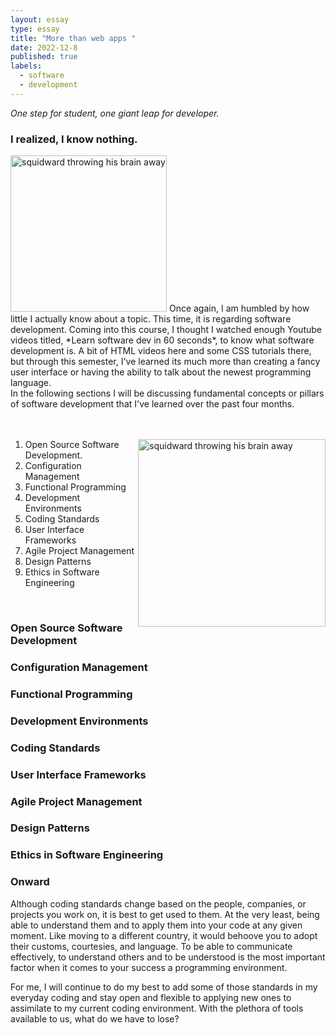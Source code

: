 ```yaml
---
layout: essay
type: essay
title: "More than web apps "
date: 2022-12-8
published: true
labels:
  - software
  - development
---
```

*One step for student, one giant leap for developer.*
### I realized, I know nothing.
<div>
  <img width="250px" class="rounded float-start pe-4" src="https://media.giphy.com/media/D0RvPABUNF3AQ/giphy.gif" alt="squidward throwing his brain away">
  Once again, I am humbled by how little I actually know about a topic. This time, it is regarding software development. Coming into this course, I thought I watched enough Youtube videos titled, *Learn software dev in 60 seconds*, to know what software development is. A bit of HTML videos here and some CSS tutorials there, but through this semester, I've learned its much more than creating a fancy user interface or having the ability to talk about the newest programming language. 
    <br>
    In the following sections I will be discussing fundamental concepts or pillars of software development that I've learned over the past four months.
  <br>
</div>
<br>
<br>
<div>
  <ol>
    <img 
        width="300px" 
        class="img-fluid" 
        src="https://media.giphy.com/media/26ufbbBRMXrUh22Ig/giphy.gif" 
        alt="squidward throwing his brain away" 
        style="float:right;margin-left:2px;"
    >
    <li>Open Source Software Development.</li>   
    <li>Configuration Management</li>
    <li>Functional Programming</li>
    <li>Development Environments</li>
    <li>Coding Standards</li>
    <li>User Interface Frameworks</li>
    <li>Agile Project Management</li>
    <li>Design Patterns</li>
    <li>Ethics in Software Engineering</li>
  </ol>
</div>
<br>

### Open Source Software Development

### Configuration Management

### Functional Programming

### Development Environments

### Coding Standards

### User Interface Frameworks

### Agile Project Management

### Design Patterns

### Ethics in Software Engineering

### Onward
Although coding standards change based on the people, companies, or projects you work on, it is best to get used to them. At the very least, being able to understand them and to apply them into your code at any given moment. Like moving to a different country, it would behoove you to adopt their customs, courtesies, and language. To be able to communicate effectively, to understand others and to be understood is the most important factor when it comes to your success a programming environment.

For me, I will continue to do my best to add some of those standards in my everyday coding and stay open and flexible to applying new ones to assimilate to my current coding environment. With the plethora of tools available to us, what do we have to lose? 



